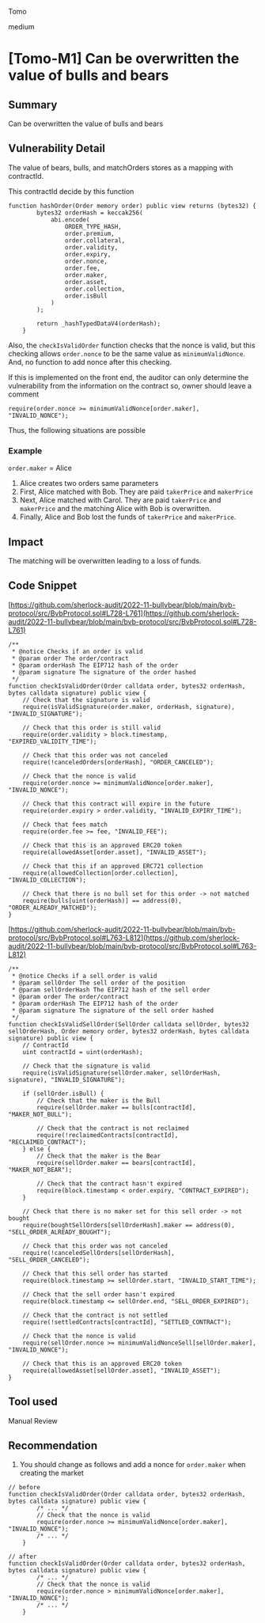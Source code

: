 Tomo

medium

# [Tomo-M1] Can be overwritten the value of bulls and bears

## Summary

Can be overwritten the value of bulls and bears

## Vulnerability Detail

The value of bears, bulls, and matchOrders stores as a mapping with contractId.

This contractId decide by this function

```solidity
function hashOrder(Order memory order) public view returns (bytes32) {
        bytes32 orderHash = keccak256(
            abi.encode(
                ORDER_TYPE_HASH,
                order.premium,
                order.collateral,
                order.validity,
                order.expiry,
                order.nonce,
                order.fee,
                order.maker,
                order.asset,
                order.collection,
                order.isBull
            )
        );

        return _hashTypedDataV4(orderHash);
    }
```

Also, the `checkIsValidOrder` function checks that the nonce is valid, but this checking allows `order.nonce` to be the same value as `minimumValidNonce`. And, no function to add nonce after this checking.

If this is implemented on the front end, the auditor can only determine the vulnerability from the information on the contract so, owner should leave a comment

```solidity
require(order.nonce >= minimumValidNonce[order.maker], "INVALID_NONCE");
```

Thus, the following situations are possible

### Example

`order.maker` = Alice

1. Alice creates two orders same parameters
2. First, Alice matched with Bob. They are paid `takerPrice` and `makerPrice`
3. Next, Alice matched with Carol. They are paid `takerPrice` and `makerPrice` and the matching Alice with Bob is overwritten.
4. Finally, Alice and Bob lost the funds of `takerPrice` and `makerPrice`.

## Impact

 The matching will be overwritten leading to a loss of funds.

## Code Snippet

[https://github.com/sherlock-audit/2022-11-bullvbear/blob/main/bvb-protocol/src/BvbProtocol.sol#L728-L761](https://github.com/sherlock-audit/2022-11-bullvbear/blob/main/bvb-protocol/src/BvbProtocol.sol#L728-L761)

```solidity
/**
 * @notice Checks if an order is valid
 * @param order The order/contract
 * @param orderHash The EIP712 hash of the order
 * @param signature The signature of the order hashed
 */
function checkIsValidOrder(Order calldata order, bytes32 orderHash, bytes calldata signature) public view {
    // Check that the signature is valid
    require(isValidSignature(order.maker, orderHash, signature), "INVALID_SIGNATURE");

    // Check that this order is still valid
    require(order.validity > block.timestamp, "EXPIRED_VALIDITY_TIME");

    // Check that this order was not canceled
    require(!canceledOrders[orderHash], "ORDER_CANCELED");

    // Check that the nonce is valid
    require(order.nonce >= minimumValidNonce[order.maker], "INVALID_NONCE");
    
    // Check that this contract will expire in the future
    require(order.expiry > order.validity, "INVALID_EXPIRY_TIME");

    // Check that fees match
    require(order.fee >= fee, "INVALID_FEE");

    // Check that this is an approved ERC20 token
    require(allowedAsset[order.asset], "INVALID_ASSET");

    // Check that this if an approved ERC721 collection
    require(allowedCollection[order.collection], "INVALID_COLLECTION");

    // Check that there is no bull set for this order -> not matched
    require(bulls[uint(orderHash)] == address(0), "ORDER_ALREADY_MATCHED");
}
```

[https://github.com/sherlock-audit/2022-11-bullvbear/blob/main/bvb-protocol/src/BvbProtocol.sol#L763-L812](https://github.com/sherlock-audit/2022-11-bullvbear/blob/main/bvb-protocol/src/BvbProtocol.sol#L763-L812)

```solidity
/**
 * @notice Checks if a sell order is valid
 * @param sellOrder The sell order of the position
 * @param sellOrderHash The EIP712 hash of the sell order
 * @param order The order/contract
 * @param orderHash The EIP712 hash of the order
 * @param signature The signature of the sell order hashed
 */
function checkIsValidSellOrder(SellOrder calldata sellOrder, bytes32 sellOrderHash, Order memory order, bytes32 orderHash, bytes calldata signature) public view {
    // ContractId
    uint contractId = uint(orderHash);
    
    // Check that the signature is valid
    require(isValidSignature(sellOrder.maker, sellOrderHash, signature), "INVALID_SIGNATURE");

    if (sellOrder.isBull) {
        // Check that the maker is the Bull
        require(sellOrder.maker == bulls[contractId], "MAKER_NOT_BULL");

        // Check that the contract is not reclaimed
        require(!reclaimedContracts[contractId], "RECLAIMED_CONTRACT");
    } else {
        // Check that the maker is the Bear
        require(sellOrder.maker == bears[contractId], "MAKER_NOT_BEAR");

        // Check that the contract hasn't expired
        require(block.timestamp < order.expiry, "CONTRACT_EXPIRED");
    }

    // Check that there is no maker set for this sell order -> not bought
    require(boughtSellOrders[sellOrderHash].maker == address(0), "SELL_ORDER_ALREADY_BOUGHT");

    // Check that this order was not canceled
    require(!canceledSellOrders[sellOrderHash], "SELL_ORDER_CANCELED");

    // Check that this sell order has started
    require(block.timestamp >= sellOrder.start, "INVALID_START_TIME");

    // Check that the sell order hasn't expired
    require(block.timestamp <= sellOrder.end, "SELL_ORDER_EXPIRED");

    // Check that the contract is not settled
    require(!settledContracts[contractId], "SETTLED_CONTRACT");
    
    // Check that the nonce is valid
    require(sellOrder.nonce >= minimumValidNonceSell[sellOrder.maker], "INVALID_NONCE");

    // Check that this is an approved ERC20 token
    require(allowedAsset[sellOrder.asset], "INVALID_ASSET");
}
```

## Tool used

Manual Review

## Recommendation

1. You should change as follows and add a nonce for `order.maker` when creating the market

```solidity
// before
function checkIsValidOrder(Order calldata order, bytes32 orderHash, bytes calldata signature) public view {
        /* ... */
        // Check that the nonce is valid
        require(order.nonce >= minimumValidNonce[order.maker], "INVALID_NONCE");
        /* ... */
    }

// after
function checkIsValidOrder(Order calldata order, bytes32 orderHash, bytes calldata signature) public view {
        /* ... */
        // Check that the nonce is valid
        require(order.nonce > minimumValidNonce[order.maker], "INVALID_NONCE");
        /* ... */
    }
```
